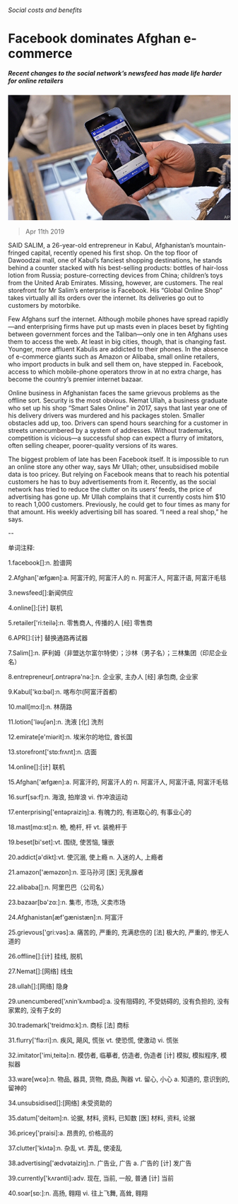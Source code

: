 ###### Social costs and benefits

# Facebook dominates Afghan e-commerce 

##### Recent changes to the social network’s newsfeed has made life harder for online retailers 

![image](images/20190413_WBP003_0.jpg) 

> Apr 11th 2019 

SAID SALIM, a 26-year-old entrepreneur in Kabul, Afghanistan’s mountain-fringed capital, recently opened his first shop. On the top floor of Dawoodzai mall, one of Kabul’s fanciest shopping destinations, he stands behind a counter stacked with his best-selling products: bottles of hair-loss lotion from Russia; posture-correcting devices from China; children’s toys from the United Arab Emirates. Missing, however, are customers. The real storefront for Mr Salim’s enterprise is Facebook. His “Global Online Shop” takes virtually all its orders over the internet. Its deliveries go out to customers by motorbike. 

Few Afghans surf the internet. Although mobile phones have spread rapidly—and enterprising firms have put up masts even in places beset by fighting between government forces and the Taliban—only one in ten Afghans uses them to access the web. At least in big cities, though, that is changing fast. Younger, more affluent Kabulis are addicted to their phones. In the absence of e-commerce giants such as Amazon or Alibaba, small online retailers, who import products in bulk and sell them on, have stepped in. Facebook, access to which mobile-phone operators throw in at no extra charge, has become the country’s premier internet bazaar. 

Online business in Afghanistan faces the same grievous problems as the offline sort. Security is the most obvious. Nemat Ullah, a business graduate who set up his shop “Smart Sales Online” in 2017, says that last year one of his delivery drivers was murdered and his packages stolen. Smaller obstacles add up, too. Drivers can spend hours searching for a customer in streets unencumbered by a system of addresses. Without trademarks, competition is vicious—a successful shop can expect a flurry of imitators, often selling cheaper, poorer-quality versions of its wares. 

The biggest problem of late has been Facebook itself. It is impossible to run an online store any other way, says Mr Ullah; other, unsubsidised mobile data is too pricey. But relying on Facebook means that to reach his potential customers he has to buy advertisements from it. Recently, as the social network has tried to reduce the clutter on its users’ feeds, the price of advertising has gone up. Mr Ullah complains that it currently costs him $10 to reach 1,000 customers. Previously, he could get to four times as many for that amount. His weekly advertising bill has soared. “I need a real shop,” he says. 

-- 

 单词注释:

1.facebook[]:n. 脸谱网 

2.Afghan['æfgæn]:a. 阿富汗的, 阿富汗人的 n. 阿富汗人, 阿富汗语, 阿富汗毛毯 

3.newsfeed[]:新闻供应 

4.online[]:[计] 联机 

5.retailer['ri:teilә]:n. 零售商人, 传播的人 [经] 零售商 

6.APR[]:[计] 替换通路再试器 

7.Salim[]:n. 萨利姆（非盟达尔富尔特使）；沙林（男子名）；三林集团（印尼企业名） 

8.entrepreneur[.ɒntrәprә'nә:]:n. 企业家, 主办人 [经] 承包商, 企业家 

9.Kabul['kɑ:bәl]:n. 喀布尔(阿富汗首都) 

10.mall[mɔ:l]:n. 林荫路 

11.lotion['lәuʃәn]:n. 洗液 [化] 洗剂 

12.emirate[e'miәrit]:n. 埃米尔的地位, 酋长国 

13.storefront['stɒ:frʌnt]:n. 店面 

14.online[]:[计] 联机 

15.Afghan['æfgæn]:a. 阿富汗的, 阿富汗人的 n. 阿富汗人, 阿富汗语, 阿富汗毛毯 

16.surf[sә:f]:n. 海浪, 拍岸浪 vi. 作冲浪运动 

17.enterprising['entәpraiziŋ]:a. 有魄力的, 有进取心的, 有事业心的 

18.mast[mɑ:st]:n. 桅, 桅杆, 杆 vt. 装桅杆于 

19.beset[bi'set]:vt. 围绕, 使苦恼, 镶嵌 

20.addict[ә'dikt]:vt. 使沉溺, 使上瘾 n. 入迷的人, 上瘾者 

21.amazon['æmәzɒn]:n. 亚马孙河 [医] 无乳腺者 

22.alibaba[]:n. 阿里巴巴（公司名） 

23.bazaar[bә'zɑ:]:n. 集市, 市场, 义卖市场 

24.Afghanistan[æf'gænistæn]:n. 阿富汗 

25.grievous['gri:vәs]:a. 痛苦的, 严重的, 充满悲伤的 [法] 极大的, 严重的, 惨无人道的 

26.offline[]:[计] 挂线, 脱机 

27.Nemat[]:[网络] 线虫 

28.ullah[]:[网络] 隐身 

29.unencumbered['ʌnin'kʌmbәd]:a. 没有阻碍的, 不受妨碍的, 没有负担的, 没有家累的, 没有子女的 

30.trademark['treidmɑ:k]:n. 商标 [法] 商标 

31.flurry['flә:ri]:n. 疾风, 飓风, 慌张 vt. 使恐慌, 使激动 vi. 慌张 

32.imitator['imi,teitә]:n. 模仿者, 临摹者, 仿造者, 伪造者 [计] 模拟, 模拟程序, 模拟器 

33.ware[wєә]:n. 物品, 器具, 货物, 商品, 陶器 vt. 留心, 小心 a. 知道的, 意识到的, 留神的 

34.unsubsidised[]:[网络] 未受资助的 

35.datum['deitәm]:n. 论据, 材料, 资料, 已知数 [医] 材料, 资料, 论据 

36.pricey['praisi]:a. 昂贵的, 价格高的 

37.clutter['klʌtә]:n. 杂乱 vt. 弄乱, 使凌乱 

38.advertising['ædvәtaiziŋ]:n. 广告业, 广告 a. 广告的 [计] 发广告 

39.currently['kʌrәntli]:adv. 现在, 当前, 一般, 普通 [计] 当前 

40.soar[sɒ:]:n. 高扬, 翱翔 vi. 往上飞舞, 高耸, 翱翔 

